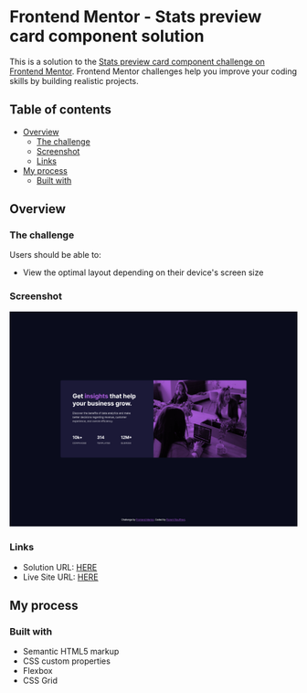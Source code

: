 # Frontend Mentor - Stats preview card component solution

This is a solution to the [Stats preview card component challenge on Frontend Mentor](https://www.frontendmentor.io/challenges/stats-preview-card-component-8JqbgoU62). Frontend Mentor challenges help you improve your coding skills by building realistic projects. 

## Table of contents

- [Overview](#overview)
  - [The challenge](#the-challenge)
  - [Screenshot](#screenshot)
  - [Links](#links)
- [My process](#my-process)
  - [Built with](#built-with)

## Overview

### The challenge

Users should be able to:

- View the optimal layout depending on their device's screen size

### Screenshot

![](./screenshot.png)

### Links

- Solution URL: [HERE](https://www.frontendmentor.io/solutions/stats-preview-card-component-html-css-9FwOU-_omk)
- Live Site URL: [HERE](https://floriouffreyt.github.io/10_stats_preview_card_component/)

## My process

### Built with

- Semantic HTML5 markup
- CSS custom properties
- Flexbox
- CSS Grid